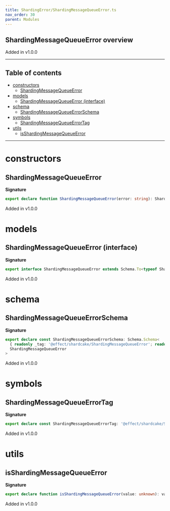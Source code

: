 ```yaml
---
title: ShardingError/ShardingMessageQueueError.ts
nav_order: 30
parent: Modules
---
```


## ShardingMessageQueueError overview

Added in v1.0.0

---

<h2 class="text-delta">Table of contents</h2>

- [constructors](#constructors)
  - [ShardingMessageQueueError](#shardingmessagequeueerror)
- [models](#models)
  - [ShardingMessageQueueError (interface)](#shardingmessagequeueerror-interface)
- [schema](#schema)
  - [ShardingMessageQueueErrorSchema](#shardingmessagequeueerrorschema)
- [symbols](#symbols)
  - [ShardingMessageQueueErrorTag](#shardingmessagequeueerrortag)
- [utils](#utils)
  - [isShardingMessageQueueError](#isshardingmessagequeueerror)

---

# constructors

## ShardingMessageQueueError

**Signature**

```ts
export declare function ShardingMessageQueueError(error: string): ShardingMessageQueueError
```

Added in v1.0.0

# models

## ShardingMessageQueueError (interface)

**Signature**

```ts
export interface ShardingMessageQueueError extends Schema.To<typeof ShardingMessageQueueErrorSchema_> {}
```

Added in v1.0.0

# schema

## ShardingMessageQueueErrorSchema

**Signature**

```ts
export declare const ShardingMessageQueueErrorSchema: Schema.Schema<
  { readonly _tag: '@effect/shardcake/ShardingMessageQueueError'; readonly error: string },
  ShardingMessageQueueError
>
```

Added in v1.0.0

# symbols

## ShardingMessageQueueErrorTag

**Signature**

```ts
export declare const ShardingMessageQueueErrorTag: '@effect/shardcake/ShardingMessageQueueError'
```

Added in v1.0.0

# utils

## isShardingMessageQueueError

**Signature**

```ts
export declare function isShardingMessageQueueError(value: unknown): value is ShardingMessageQueueError
```

Added in v1.0.0
